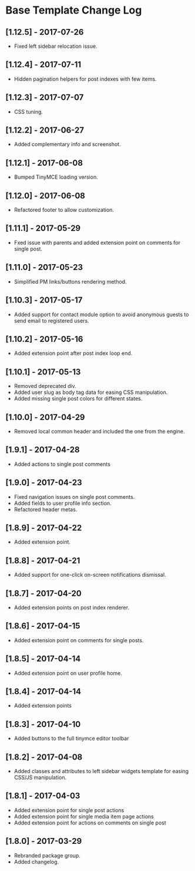 
# Base Template Change Log

## [1.12.5] - 2017-07-26

- Fixed left sidebar relocation issue.

## [1.12.4] - 2017-07-11

- Hidden pagination helpers for post indexes with few items.

## [1.12.3] - 2017-07-07

- CSS tuning.

## [1.12.2] - 2017-06-27

- Added complementary info and screenshot.

## [1.12.1] - 2017-06-08

- Bumped TinyMCE loading version.

## [1.12.0] - 2017-06-08

- Refactored footer to allow customization.

## [1.11.1] - 2017-05-29

- Fxed issue with parents and added extension point on comments for single post.

## [1.11.0] - 2017-05-23

- Simplified PM links/buttons rendering method.

## [1.10.3] - 2017-05-17

- Added support for contact module option to avoid anonymous guests to send email to registered users.

## [1.10.2] - 2017-05-16

- Added extension point after post index loop end.

## [1.10.1] - 2017-05-13

- Removed deprecated div.
- Added user slug as body tag data for easing CSS manipulation.
- Added missing single post colors for different states.

## [1.10.0] - 2017-04-29

- Removed local common header and included the one from the engine.

## [1.9.1] - 2017-04-28

- Added actions to single post comments

## [1.9.0] - 2017-04-23

- Fixed navigation issues on single post comments.
- Added fields to user profile info section.
- Refactored header metas.

## [1.8.9] - 2017-04-22

- Added extension point.

## [1.8.8] - 2017-04-21

- Added support for one-click on-screen notifications dismissal.

## [1.8.7] - 2017-04-20

- Added extension points on post index renderer.

## [1.8.6] - 2017-04-15

- Added extension point on comments for single posts.

## [1.8.5] - 2017-04-14

- Added extension point on user profile home.

## [1.8.4] - 2017-04-14

- Added extension points

## [1.8.3] - 2017-04-10

- Added buttons to the full tinymce editor toolbar

## [1.8.2] - 2017-04-08

- Added classes and attributes to left sidebar widgets template
  for easing CSS/JS manipulation.

## [1.8.1] - 2017-04-03

- Added extension point for single post actions
- Added extension point for single media item page actions
- Added extension point for actions on comments on single post

## [1.8.0] - 2017-03-29

- Rebranded package group.
- Added changelog.
